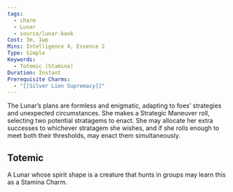 ```yaml
---
tags:
  - charm
  - Lunar
  - source/lunar-book
Cost: 3m, 1wp
Mins: Intelligence 4, Essence 2
Type: Simple
Keywords:
  - Totemic (Stamina)
Duration: Instant
Prerequisite Charms:
  - "[[Silver Lion Supremacy]]"
---
```

The Lunar’s plans are formless and enigmatic, adapting to foes’ strategies and unexpected circumstances. She makes a Strategic Maneuver roll, selecting two potential stratagems to enact. She may allocate her extra successes to whichever stratagem she wishes, and if she rolls enough to meet both their thresholds, may enact them simultaneously. 
## Totemic 

A Lunar whose spirit shape is a creature that hunts in groups may learn this as a Stamina Charm.
